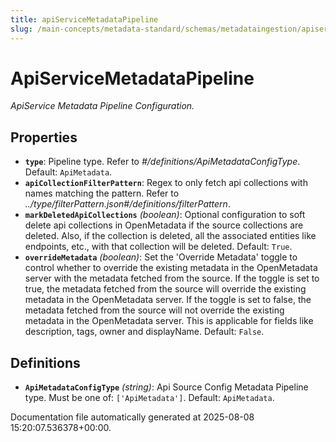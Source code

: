 ```yaml
---
title: apiServiceMetadataPipeline
slug: /main-concepts/metadata-standard/schemas/metadataingestion/apiservicemetadatapipeline
---
```


# ApiServiceMetadataPipeline

*ApiService Metadata Pipeline Configuration.*

## Properties

- **`type`**: Pipeline type. Refer to *#/definitions/ApiMetadataConfigType*. Default: `ApiMetadata`.
- **`apiCollectionFilterPattern`**: Regex to only fetch api collections with names matching the pattern. Refer to *../type/filterPattern.json#/definitions/filterPattern*.
- **`markDeletedApiCollections`** *(boolean)*: Optional configuration to soft delete api collections in OpenMetadata if the source collections are deleted. Also, if the collection is deleted, all the associated entities like endpoints, etc., with that collection will be deleted. Default: `True`.
- **`overrideMetadata`** *(boolean)*: Set the 'Override Metadata' toggle to control whether to override the existing metadata in the OpenMetadata server with the metadata fetched from the source. If the toggle is set to true, the metadata fetched from the source will override the existing metadata in the OpenMetadata server. If the toggle is set to false, the metadata fetched from the source will not override the existing metadata in the OpenMetadata server. This is applicable for fields like description, tags, owner and displayName. Default: `False`.
## Definitions

- **`ApiMetadataConfigType`** *(string)*: Api Source Config Metadata Pipeline type. Must be one of: `['ApiMetadata']`. Default: `ApiMetadata`.


Documentation file automatically generated at 2025-08-08 15:20:07.536378+00:00.
